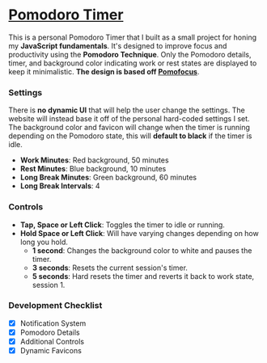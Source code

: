 # [Pomodoro Timer](https://enetwarch.github.io/pomodoro-timer/)

This is a personal Pomodoro Timer that I built as a small project for honing my **JavaScript fundamentals**. It's designed to improve focus and productivity using the **Pomodoro Technique**. Only the Pomodoro details, timer, and background color indicating work or rest states are displayed to keep it minimalistic. **The design is based off [Pomofocus](https://pomofocus.io/)**.

### Settings

There is **no dynamic UI** that will help the user change the settings. The website will instead base it off of the personal hard-coded settings I set. The background color and favicon will change when the timer is running depending on the Pomodoro state, this will **default to black** if the timer is idle.

* **Work Minutes**: Red background, 50 minutes
* **Rest Minutes**: Blue background, 10 minutes
* **Long Break Minutes**: Green background, 60 minutes
* **Long Break Intervals**: 4

### Controls

* **Tap, Space or Left Click**: Toggles the timer to idle or running.
* **Hold Space or Left Click**: Will have varying changes depending on how long you hold.
    * **1 second**: Changes the background color to white and pauses the timer.
    * **3 seconds**: Resets the current session's timer.
    * **5 seconds**: Hard resets the timer and reverts it back to work state, session 1.

### Development Checklist

- [x] Notification System
- [x] Pomodoro Details
- [x] Additional Controls
- [x] Dynamic Favicons